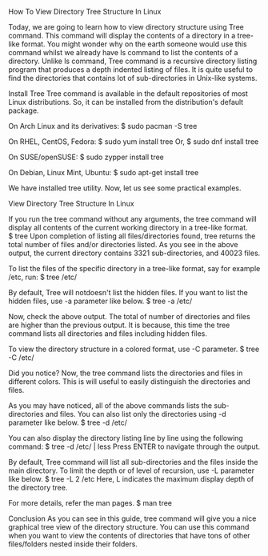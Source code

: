 How To View Directory Tree Structure In Linux

Today, we are going to learn how to view directory structure using Tree command. This command will display the contents of a directory in a tree-like format. You might wonder why on the earth someone would use this command whilst we already have ls command to list the contents of a directory. Unlike ls command, Tree command is a recursive directory listing program that produces a depth indented listing of files. It is quite useful to find the directories that contains lot of sub-directories in Unix-like systems.

Install Tree
Tree command is available in the default repositories of most Linux distributions. So, it can be installed from the distribution's default package.

On Arch Linux and its derivatives: $ sudo pacman -S tree

On RHEL, CentOS, Fedora: $ sudo yum install tree
Or, $ sudo dnf install tree

On SUSE/openSUSE: $ sudo zypper install tree

On Debian, Linux Mint, Ubuntu: $ sudo apt-get install tree

We have installed tree utility. Now, let us see some practical examples.

View Directory Tree Structure In Linux


If you run the tree command without any arguments, the tree command will display all contents of the current working directory in a tree-like format.  
$ tree
Upon completion of listing all files/directories found, tree returns the total number of files and/or directories listed. As you see in the above output, the current directory contains 3321 sub-directories, and 40023 files.


To list the files of the specific directory in a tree-like format, say for example /etc, run:
$ tree /etc/


By default, Tree will notdoesn't list the hidden files. If you want to list the hidden files, use -a parameter like below.
$ tree -a /etc/


Now, check the above output. The total of number of directories and files are higher than the previous output. It is because, this time the tree command lists all directories and files including hidden files.


 
To view the directory structure in a colored format, use -C parameter.
$ tree -C /etc/


Did you notice? Now, the tree command lists the directories and files in different colors. This is will useful to easily distinguish the directories and files.

 
As you may have noticed, all of the above commands lists the sub-directories and files. You can also list only the directories using -d parameter like below.
$ tree -d /etc/


You can also display the directory listing line by line using the following command:
$ tree -d /etc/ | less
Press ENTER to navigate through the output.

By default, Tree command will list all sub-directories and the files inside the main directory. To limit the depth or of level of recursion, use -L parameter like below.
$ tree -L 2 /etc
Here, L indicates the maximum display depth of the directory tree.

For more details, refer the man pages.
$ man tree

Conclusion
As you can see in this guide, tree command will give you a nice graphical tree view of the directory structure. You can use this command when you want to view the contents of directories that have tons of other files/folders nested inside their folders.

